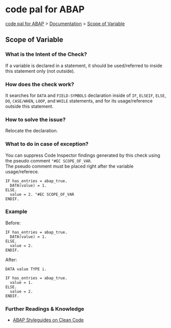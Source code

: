# code pal for ABAP

[code pal for ABAP](../../README.md) > [Documentation](../check_documentation.md) > [Scope of Variable](scope-of-variable.md)

## Scope of Variable

### What is the Intent of the Check?
If a variable is declared in a statement, it should be used/referred to inside this statement only (not outside).

### How does the check work?
It searches for `DATA` and `FIELD-SYMBOLS` declaration inside of `IF`, `ELSEIF`, `ELSE`, `DO`, `CASE/WHEN`, `LOOP`, and `WHILE` statements, and for its usage/reference outside this statement.

### How to solve the issue?
Relocate the declaration.

### What to do in case of exception?
You can suppress Code Inspector findings generated by this check using the pseudo comment `"#EC SCOPE_OF_VAR`.   
The pseudo comment must be placed right after the variable usage/referece.

```abap
IF has_entries = abap_true.
  DATA(value) = 1.
ELSE.
  value = 2. "#EC SCOPE_OF_VAR
ENDIF.
```

### Example

Before:
```abap
IF has_entries = abap_true.
  DATA(value) = 1.
ELSE.
  value = 2.
ENDIF.
```

After:
```abap
DATA value TYPE i.

IF has_entries = abap_true.
  value = 1.
ELSE.
  value = 2.
ENDIF.
```

### Further Readings & Knowledge
* [ABAP Styleguides on Clean Code](https://github.com/SAP/styleguides/blob/master/clean-abap/CleanABAP.md#dont-declare-inline-in-optional-branches)
